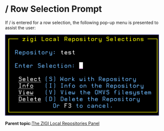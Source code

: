 # / Row Selection Prompt

If / is entered for a row selection, the following pop-up menu is presented to assist the user:

![](media/img(25).png)

**Parent topic:**[The ZIGI Local Repositories Panel](zOS_ISPF_Git_Interface_Users_Guide_V3R0_the_zigi_local_repositories_panel.html)

